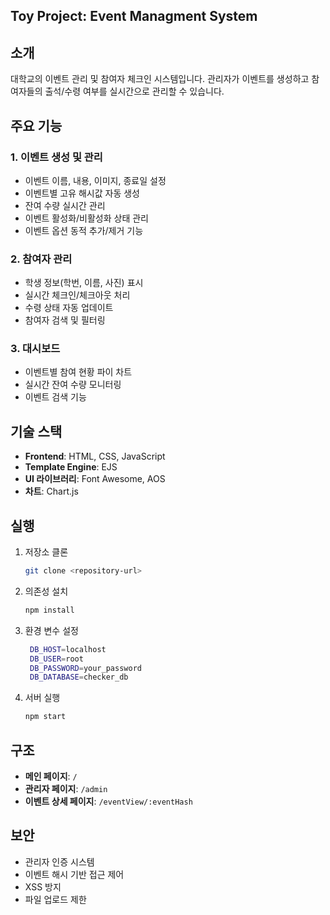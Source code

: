 ## Toy Project: Event Managment System

## 소개
대학교의 이벤트 관리 및 참여자 체크인 시스템입니다. 관리자가 이벤트를 생성하고 참여자들의 출석/수령 여부를 실시간으로 관리할 수 있습니다.

## 주요 기능
### 1. 이벤트 생성 및 관리
- 이벤트 이름, 내용, 이미지, 종료일 설정
- 이벤트별 고유 해시값 자동 생성
- 잔여 수량 실시간 관리
- 이벤트 활성화/비활성화 상태 관리
- 이벤트 옵션 동적 추가/제거 기능

### 2. 참여자 관리
- 학생 정보(학번, 이름, 사진) 표시
- 실시간 체크인/체크아웃 처리
- 수령 상태 자동 업데이트
- 참여자 검색 및 필터링

### 3. 대시보드
- 이벤트별 참여 현황 파이 차트
- 실시간 잔여 수량 모니터링
- 이벤트 검색 기능

## 기술 스택
- **Frontend**: HTML, CSS, JavaScript
- **Template Engine**: EJS
- **UI 라이브러리**: Font Awesome, AOS
- **차트**: Chart.js

## 실행
1. 저장소 클론
   ```bash
   git clone <repository-url>
   ```
2. 의존성 설치
   ```bash
   npm install
   ```
3. 환경 변수 설정
   ```bash
    DB_HOST=localhost
    DB_USER=root
    DB_PASSWORD=your_password
    DB_DATABASE=checker_db
   ```
4. 서버 실행
   ```bash
   npm start
   ```

## 구조
- **메인 페이지**: `/`
- **관리자 페이지**: `/admin`
- **이벤트 상세 페이지**: `/eventView/:eventHash`

## 보안
- 관리자 인증 시스템
- 이벤트 해시 기반 접근 제어
- XSS 방지
- 파일 업로드 제한
